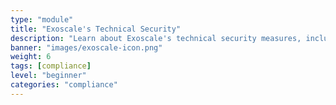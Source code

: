 ```yaml
---
type: "module"
title: "Exoscale's Technical Security"
description: "Learn about Exoscale's technical security measures, including data encryption, access controls, and compliance with industry standards."
banner: "images/exoscale-icon.png"
weight: 6
tags: [compliance]
level: "beginner"
categories: "compliance"
---
```

